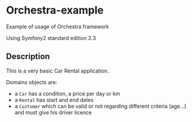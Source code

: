 Orchestra-example
=================

Example of usage of Orchestra framework

Using Symfony2 standard edition 2.3

## Description ##

This is a very basic Car Rental application.

Domains objects are:

  * a `Car` has a condition, a price per day or km
  * a `Rental` has start and end dates
  * a `Customer` which can be valid or not regarding different criteria (age...) and must give his driver licence
